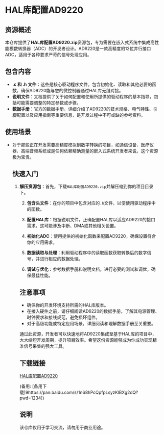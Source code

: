 # HAL库配置AD9220

## 资源概述

本仓库提供了**HAL库配置AD9220.zip**资源包，专为需要在嵌入式系统中集成高性能模数转换器（ADC）的开发者设计。AD9220是一款高精度的12位并行接口ADC，适用于各种要求严苛的信号处理应用。

## 包含内容

- **.c 和 .h 文件**：这些是核心驱动程序文件，包含初始化、读取和其他必要的函数，确保AD9220能与您的微控制器通过HAL库无缝对接。
- **说明文件**：文档提供了关于如何配置和使用所提供的驱动程序的基本指导，包括可能需要调整的特定参数或步骤。
- **数据手册**：官方的数据手册，详细介绍了AD9220的技术规格、电气特性、引脚配置以及应用指南等重要信息，是开发过程中不可或缺的参考资料。

## 使用场景

- 对于那些正在开发需要高精度模拟到数字转换的项目，如通信设备、医疗仪器、高端音频系统或是任何依赖精确测量的嵌入式系统开发者来说，这个资源极为宝贵。

  ## 快速入门

  1. **解压资源包**：首先，下载`HAL库配置AD9220.zip`并解压缩到你的项目目录下。

     2. **包含头文件**：在你的项目中包含对应的`.h`文件，以便使用驱动程序中的函数。

     3. **配置HAL库**：根据说明文件，正确配置HAL库以适应AD9220的接口需求，这可能涉及中断、DMA或其他相关设置。

     4. **初始化ADC**：使用提供的初始化函数来配置AD9220，确保设置符合你的应用需求。

     5. **数据读取与处理**：利用驱动程序中的读取函数获取转换后的数字信号，并进行相应的数据处理。

     6. **调试与优化**：参考数据手册和说明文档，进行必要的测试和调优，确保最佳性能。

     ## 注意事项

     - 确保你的开发环境支持所需的HAL库版本。
     - 在接入硬件之前，请仔细阅读AD9220的数据手册，了解其电源管理、时钟要求和接线规范，避免损坏组件。
     - 对于高级功能或特定应用场景，详细阅读和理解数据手册至关重要。

     通过此资源，开发者可以快速地将AD9220集成至基于HAL库的项目中，大大缩短开发周期，提升项目效率。希望这份资源能够成为你成功实现精准信号采集的强大工具。

     ## 下载链接
     [HAL库配置AD9220](https://pan.quark.cn/s/f75aff818885) 

     (备用: [备用下载]9https://pan.baidu.com/s/1n68hPcQpfpLsyzKIBXg2dQ?pwd=1234))

     ## 说明

     该仓库仅用于学习交流，请勿用于商业用途。
